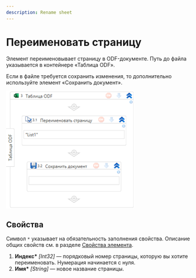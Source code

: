 ```yaml
---
description: Rename sheet
---
```



# Переименовать страницу

Элемент переименовывает страницу в ODF-документе. Путь до файла указывается в контейнере «Таблица ODF».

Если в файле требуется сохранить изменения, то дополнительно используйте элемент «Сохранить документ».

![Элемент «Переименовать страницу»](<../../../../../.gitbook/assets1/windows_items/odf-rename-sheet.png>)


## Свойства

Символ `*` указывает на обязательность заполнения свойства. Описание общих свойств см. в разделе [Свойства элемента](https://docs.primo-rpa.ru/primo-rpa/primo-studio/process/elements#svoistva-elementa).

1. **Индекс\*** *[Int32]* — порядковый номер страницы, которую вы хотите переименовать. Нумерация начинается с нуля. 
1. **Имя\*** *[String]* — новое название страницы.



